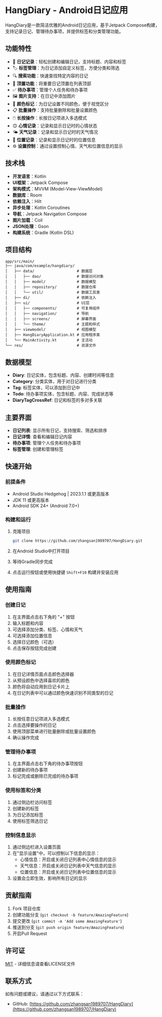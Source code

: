 # HangDiary - Android日记应用

HangDiary是一款简洁优雅的Android日记应用，基于Jetpack Compose构建，支持记录日记、管理待办事项，并提供标签和分类管理功能。

## 功能特性

- 📝 **日记记录**：轻松创建和编辑日记，支持标题、内容和标签
- 🏷️ **标签管理**：为日记添加自定义标签，方便分类和筛选
- 🔍 **搜索功能**：快速查找特定内容的日记
- 📌 **顶置功能**：将重要日记顶置在列表顶部
- ✅ **待办事项**：管理个人任务和待办事项
- 🖼️ **图片支持**：在日记中添加图片
- 🎨 **颜色标记**：为日记设置不同颜色，便于视觉区分
- 📋 **批量操作**：支持批量删除和批量设置颜色
- 🖱️ **长按操作**：长按日记项进入多选模式
- 😊 **心情记录**：记录和显示日记时的心情状态
- 🌤️ **天气记录**：记录和显示日记时的天气情况
- 📍 **位置记录**：记录和显示日记时的位置信息
- ⚙️ **设置控制**：通过设置控制心情、天气和位置信息的显示

## 技术栈

- **开发语言**：Kotlin
- **UI框架**：Jetpack Compose
- **架构模式**：MVVM (Model-View-ViewModel)
- **数据库**：Room
- **依赖注入**：Hilt
- **异步处理**：Kotlin Coroutines
- **导航**：Jetpack Navigation Compose
- **图片加载**：Coil
- **JSON处理**：Gson
- **构建系统**：Gradle (Kotlin DSL)

## 项目结构

```
app/src/main/
├── java/com/example/hangdiary/
│   ├── data/                   # 数据层
│   │   ├── dao/                # 数据访问对象
│   │   ├── model/              # 数据模型
│   │   ├── repository/         # 数据仓库
│   │   └── util/               # 数据工具类
│   ├── di/                     # 依赖注入
│   ├── ui/                     # UI层
│   │   ├── components/         # 可复用组件
│   │   ├── navigation/         # 导航
│   │   ├── screens/            # 屏幕界面
│   │   └── theme/              # 主题和样式
│   ├── viewmodel/              # 视图模型
│   ├── HangDiaryApplication.kt # 应用程序类
│   └── MainActivity.kt         # 主活动
└── res/                        # 资源文件
```

## 数据模型

- **Diary**: 日记实体，包含标题、内容、创建时间等信息
- **Category**: 分类实体，用于对日记进行分类
- **Tag**: 标签实体，可以添加到日记中
- **Todo**: 待办事项实体，包含标题、内容、完成状态等
- **DiaryTagCrossRef**: 日记和标签的多对多关联

## 主要界面

- **日记列表**: 显示所有日记，支持搜索、筛选和排序
- **日记详情**: 查看和编辑日记内容
- **待办事项**: 管理个人任务和待办事项
- **标签管理**: 创建和管理标签

## 快速开始

### 前提条件

- Android Studio Hedgehog | 2023.1.1 或更高版本
- JDK 11 或更高版本
- Android SDK 24+ (Android 7.0+)

### 构建和运行

1. 克隆项目
   ```bash
   git clone https://github.com/zhangsan1989707/HangDiary.git
   ```

2. 在Android Studio中打开项目

3. 等待Gradle同步完成

4. 点击运行按钮或使用快捷键 `Shift+F10` 构建并安装应用

## 使用指南

### 创建日记
1. 在主界面点击右下角的 "+" 按钮
2. 输入标题和内容
3. 可选择添加分类、标签、心情和天气
4. 可选择添加位置信息
5. 选择日记颜色（可选）
6. 点击保存按钮完成创建

### 使用颜色标记
1. 在日记详情页面点击颜色选择器
2. 从预设颜色中选择喜欢的颜色
3. 颜色将自动应用到日记卡片上
4. 在日记列表中可以通过颜色快速识别不同类型的日记

### 批量操作
1. 长按任意日记项进入多选模式
2. 点击选择要操作的日记
3. 使用顶部菜单进行批量删除或批量设置颜色
4. 确认操作完成

### 管理待办事项
1. 在主界面点击右下角的待办事项按钮
2. 创建新的待办事项
3. 标记完成或删除已完成的待办事项

### 使用标签和分类
1. 通过侧边栏访问标签
2. 创建新的标签
3. 为日记添加标签
4. 使用标签筛选日记

### 控制信息显示
1. 通过侧边栏进入设置页面
2. 在"显示设置"中，可以控制以下信息的显示：
   - 心情信息：开启或关闭日记列表中心情信息的显示
   - 天气信息：开启或关闭日记列表中天气信息的显示
   - 位置信息：开启或关闭日记列表中位置信息的显示
3. 设置会立即生效，影响所有日记的显示

## 贡献指南

1. Fork 项目仓库
2. 创建功能分支 (`git checkout -b feature/AmazingFeature`)
3. 提交更改 (`git commit -m 'Add some AmazingFeature'`)
4. 推送到分支 (`git push origin feature/AmazingFeature`)
5. 开启Pull Request

## 许可证

[MIT](LICENSE) - 详细信息请查看LICENSE文件

## 联系方式

如有问题或建议，请通过以下方式联系：

- GitHub: [https://github.com/zhangsan1989707/HangDiary](https://github.com/zhangsan1989707/HangDiary)